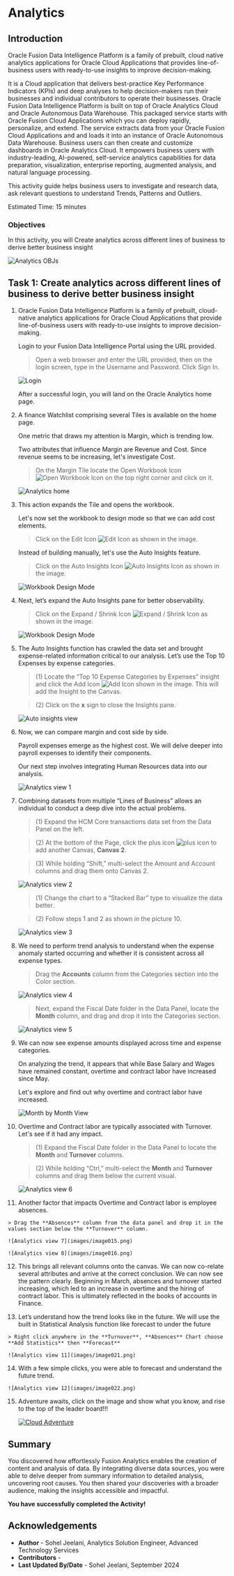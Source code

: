 # Analytics
 
## Introduction

Oracle Fusion Data Intelligence Platform is a family of prebuilt, cloud native analytics applications for Oracle Cloud Applications that provides line-of-business users with ready-to-use insights to improve decision-making.

It is a Cloud application that delivers best-practice Key Performance Indicators (KPIs) and deep analyses to help decision-makers run their businesses and individual contributors to operate their businesses. Oracle Fusion Data Intelligence Platform is built on top of Oracle Analytics Cloud and Oracle Autonomous Data Warehouse. This packaged service starts with Oracle Fusion Cloud Applications which you can deploy rapidly, personalize, and extend. The service extracts data from your Oracle Fusion Cloud Applications and and loads it into an instance of Oracle Autonomous Data Warehouse. Business users can then create and customize dashboards in Oracle Analytics Cloud. It empowers business users with industry-leading, AI-powered, self-service analytics capabilities for data preparation, visualization, enterprise reporting, augmented analysis, and natural language processing.

This activity guide helps business users to investigate and research data, ask relevant questions to understand Trends, Patterns and Outliers.
 


Estimated Time: 15 minutes


### Objectives

In this activity, you will Create analytics across different lines of business to derive better business insight
 
![Analytics OBJs](images/analytics_objs.png)

## Task 1: Create analytics across different lines of business to derive better business insight



1. Oracle Fusion Data Intelligence Platform is a family of prebuilt, cloud-native analytics applications for Oracle Cloud Applications that provide line-of-business users with ready-to-use insights to improve decision-making. 

    Login to your Fusion Data Intelligence Portal using the URL provided.

    > Open a web browser and enter the URL provided, then on the login screen, type in the Username and Password. Click Sign In.

    ![Login](images/image001.png)

    After a successful login, you will land on the Oracle Analytics home page. 


2. A finance Watchlist comprising several Tiles is available on the home page. 

    One metric that draws my attention is Margin, which is trending low. 

    Two attributes that influence Margin are Revenue and Cost. Since revenue seems to be increasing, let's investigate Cost.

    > On the Margin Tile locate the Open Workbook Icon  ![Open Workbook Icon](images/icon001.png)  on the top right corner and click on it.

    ![Analytics home](images/image002.png)


3.  This action expands the Tile and opens the workbook. 

    Let's now set the workbook to design mode so that we can add cost elements. 

    > Click on the Edit Icon  ![Edit Icon](images/icon002.png)  as shown in the image.  <br>

    Instead of building manually, let's use the Auto Insights feature.


    > Click on the Auto Insights Icon  ![Auto Insights Icon](images/icon003.png)  as shown in the image.

    ![Workbook Design Mode](images/image003.png)


4.  Next, let’s expand the Auto Insights pane for better observability. 

    > Click on the Expand / Shrink Icon  ![Expand / Shrink Icon ](images/icon004.png)  as shown in the image.

    ![Workbook Design Mode](images/image004.png)




5.  The Auto Insights function has crawled the data set and brought expense-related information critical to our analysis. Let’s use the Top 10 Expenses by expense categories. 

    > (1) Locate the “Top 10 Expense Categories by Expenses” insight and click the Add Icon  ![Add Icon ](images/icon006.png)  shown in the image. This will add the Insight to the Canvas.  <br>

    > (2) Click on the **x** sign to close the Insights pane.

    ![Auto insights view](images/image007.png)


6.  Now, we can compare margin and cost side by side. 

    Payroll expenses emerge as the highest cost. We will delve deeper into payroll expenses to identify their components. 

    Our next step involves integrating Human Resources data into our analysis.

    ![Analytics view 1](images/image008.png)


7.  Combining datasets from multiple “Lines of Business” allows an individual to conduct a deep dive into the actual problems.

    > (1) Expand the HCM Core transactions data set from the Data Panel on the left.  <br>

    > (2) At the bottom of the Page, click the plus icon  ![plus icon](images/icon007.png)  to add another Canvas, **Canvas 2**. <br>

    > (3) While holding “Shift,” multi-select the Amount and Account columns and drag them onto Canvas 2.

    ![Analytics view 2](images/image009.png)

    > (1) Change the chart to a “Stacked Bar” type to visualize the data better.  <br>

    > (2) Follow steps 1 and 2 as shown in the picture 10.
    
    ![Analytics view 3](images/image010.png)


8.  We need to perform trend analysis to understand when the expense anomaly started occurring and whether it is consistent across all expense types.

    > Drag the **Accounts** column from the Categories section into the Color section.

    ![Analytics view 4](images/image011.png)

    > Next, expand the Fiscal Date folder in the Data Panel, locate the **Month** column, and drag and drop it into the Categories section.

    ![Analytics view 5](images/image012.png)

9.  We can now see expense amounts displayed across time and expense categories.

    On analyzing the trend, it appears that while Base Salary and Wages have remained constant, overtime and contract labor have increased since May.

    Let's explore and find out why overtime and contract labor have increased.  

    ![Month by Month View](images/image013.png)

10. Overtime and Contract labor are typically associated with Turnover. Let's see if it had any impact.

    > (1) Expand the Fiscal Date folder in the Data Panel to locate the **Month** and **Turnover** columns.   <br>

    > (2) While holding “Ctrl,” multi-select the **Month** and **Turnover** columns and drag them below the current visual. 
    
    ![Analytics view 6](images/image014.png)



11.  Another factor that impacts Overtime and Contract labor is employee absences. 

    > Drag the **Absences** column from the data panel and drop it in the values section below the **Turnover** column.

    ![Analytics view 7](images/image015.png)

    ![Analytics view 8](images/image016.png)
    

12.  This brings all relevant columns onto the canvas. We can now co-relate several attributes and arrive at the correct conclusion.  We can now see the pattern clearly. Beginning in March, absences and turnover started increasing, which led to an increase in overtime and the hiring of contract labor.  This is ultimately reflected in the books of accounts in Finance. 



13.  Let’s understand how the trend looks like in the future. We will use the built in Statistical Analysis function like forecast to under the future 

    > Right click anywhere in the **Turnover**, **Absences** Chart choose **Add Statistics** then **Forecast**

    ![Analytics view 11](images/image021.png)

14.  With a few simple clicks, you were able to forecast and understand the future trend. 

    ![Analytics view 12](images/image022.png)



15. Adventure awaits, click on the image and show what you know, and rise to the top of the leader board!!!
    
    [![Cloud Adventure](images/cloud-adventure-checkpoint-image.png)](https://apex.oracle.com/pls/apex/f?p=159406:LOGIN_TEAM:::::CC:CIOADVENTURE) 



## Summary

You discovered how effortlessly Fusion Analytics enables the creation of content and analysis of data. By integrating diverse data sources, you were able to delve deeper from summary information to detailed analysis, uncovering root causes. You then shared your discoveries with a broader audience, making the insights accessible and impactful.



**You have successfully completed the Activity!**


## Acknowledgements
* **Author** - Sohel Jeelani, Analytics Solution Engineer, Advanced Technology Services
* **Contributors** -  
* **Last Updated By/Date** - Sohel Jeelani, September 2024
